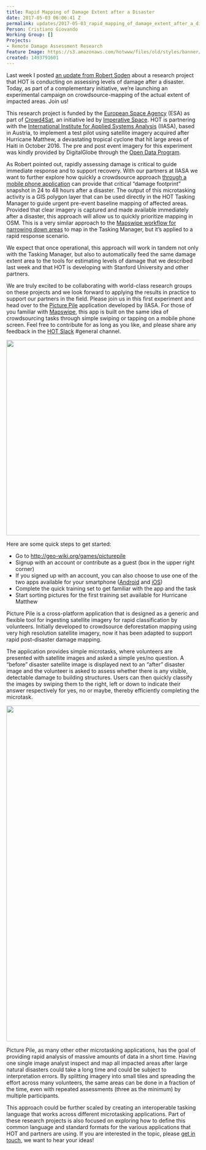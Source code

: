 ```yaml
---
title: Rapid Mapping of Damage Extent after a Disaster
date: 2017-05-03 06:06:41 Z
permalink: updates/2017-05-03_rapid_mapping_of_damage_extent_after_a_disaster
Person: Cristiano Giovando
Working Group: []
Projects:
- Remote Damage Assessment Research
Feature Image: https://s3.amazonaws.com/hotwww/files/old/styles/banner/public/PicturePileHeader.jpg
created: 1493791601
---
```


<p>Last week I posted <a href="https://www.hotosm.org/updates/2017-04-26_hot_research_partnership_on_crowdsourced_damage_assessment" target="_blank">an update from Robert Soden</a> about a research project that HOT is conducting on assessing levels of damage after a disaster. Today, as part of a complementary initiative, we’re launching an experimental campaign on crowdsource-mapping of the actual extent of impacted areas. Join us!</p><p><!--break--></p><p>This research project is funded by the <a href="http://www.esa.int/ESA" target="_blank">European Space Agency</a> (ESA) as part of <a href="http://www.crowd4sat.org" target="_blank">Crowd4Sat</a>, an initiative led by <a href="http://www.imperativespace.com" target="_blank">Imperative Space</a>. HOT is partnering with the <a href="http://www.iiasa.ac.at" target="_blank">International Institute for Applied Systems Analysis</a> (IIASA), based in Austria, to implement a test pilot using satellite imagery acquired after Hurricane Matthew, a devastating tropical cyclone that hit large areas of Haiti in October 2016. The pre and post event imagery for this experiment was kindly provided by DigitalGlobe through the <a href="https://www.digitalglobe.com/opendata" target="_blank">Open Data Program</a>.</p><p>As Robert pointed out, rapidly assessing damage is critical to guide immediate response and to support recovery. With our partners at IIASA we want to further explore how quickly a crowdsource approach <a href="http://blog.iiasa.ac.at/2016/05/17/picture-pile-gaming-for-science/" target="_blank">through a mobile phone application</a> can provide that critical “damage footprint” snapshot in 24 to 48 hours after a disaster. The output of this microtasking activity is a GIS polygon layer that can be used directly in the HOT Tasking Manager to guide urgent pre-event baseline mapping of affected areas. Provided that clear imagery is captured and made available immediately after a disaster, this approach will allow us to quickly prioritize mapping in OSM. This is a very similar approach to the <a href="http://k1z.blog.uni-heidelberg.de/2017/03/28/10-million-contributions-its-time-for-mapswipe-analytics/" target="_blank">Mapswipe workflow for narrowing down areas</a> to map in the Tasking Manager, but it’s applied to a rapid response scenario.</p><p>We expect that once operational, this approach will work in tandem not only with the Tasking Manager, but also to automatically feed the same damage extent area to the tools for estimating levels of damage that we described last week and that HOT is developing with Stanford University and other partners.</p><p>We are truly excited to be collaborating with world-class research groups on these projects and we look forward to applying the results in practice to support our partners in the field. Please join us in this first experiment and head over to the <a href="http://geo-wiki.org/games/picturepile" target="_blank">Picture Pile</a> application developed by IIASA. For those of you familiar with <a href="https://mapswipe.org/" target="_blank">Mapswipe</a>, this app is built on the same idea of crowdsourcing tasks through simple swiping or tapping on a mobile phone screen. Feel free to contribute for as long as you like, and please share any feedback in the <a href="https://hotosm-slack.herokuapp.com/" target="_blank">HOT Slack</a> #general channel.</p><p><img src="https://s3.amazonaws.com/hotwww/files/old/PicturePileHeader.jpg" alt="" style="width:1200px;height:510px"></p><p>Here are some quick steps to get started:</p><ul><li>Go to <a href="http://geo-wiki.org/games/picturepile" target="_blank">http://geo-wiki.org/games/picturepile</a></li><li>Signup with an account or contribute as a guest (box in the upper right corner)</li><li>If you signed up with an account, you can also choose to use one of the two apps available for your smartphone (<a href="https://play.google.com/store/apps/details?id=air.PicturePile" target="_blank">Android</a> and <a href="https://itunes.apple.com/us/app/picture-pile/id926740054?ls=1&amp;mt=8" target="_blank">iOS</a>)</li><li>Complete the quick training set to get familiar with the app and the task</li><li>Start sorting pictures for the first training set available for Hurricane Matthew</li></ul><p>Picture Pile is a cross-platform application that is designed as a generic and flexible tool for ingesting satellite imagery for rapid classification by volunteers. Initially developed to crowdsource deforestation mapping using very high resolution satellite imagery, now it has been adapted to support rapid post-disaster damage mapping.</p><p>The application provides simple microtasks, where volunteers are presented with satellite images and asked a simple yes/no question. A “before” disaster satellite image is displayed next to an “after” disaster image and the volunteer is asked to assess whether there is any visible, detectable damage to building structures. Users can then quickly classify the images by swiping them to the right, left or down to indicate their answer respectively for yes, no or maybe, thereby efficiently completing the microtask.&nbsp;</p><p><img src="https://s3.amazonaws.com/hotwww/files/old/PicturePileApp.jpg" alt="" style="width:1050px;height:876px"></p><p>Picture Pile, as many other other microtasking applications, has the goal of providing rapid analysis of massive amounts of data in a short time. Having one single image analyst inspect and map all impacted areas after large natural disasters could take a long time and could be subject to interpretation errors. By splitting imagery into small tiles and spreading the effort across many volunteers, the same areas can be done in a fraction of the time, even with repeated assessments (three as the minimum) by multiple participants.</p><p>This approach could be further scaled by creating an interoperable tasking language that works across different microtasking applications. Part of these research projects is also focused on exploring how to define this common language and standard formats for the various applications that HOT and partners are using. If you are interested in the topic, please <a href="https://twitter.com/hotosm" target="_blank">get in touch</a>, we want to hear your ideas!</p>
